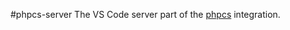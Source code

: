 #phpcs-server
The VS Code server part of the [phpcs](https://github.com/squizlabs/PHP_CodeSniffer.git) integration.
